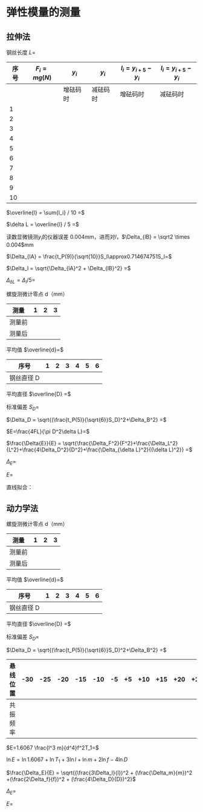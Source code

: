 # 弹性模量的测量

## 拉伸法

钢丝长度 $L=$

| 序号 | $F_i = mg(N)$ | $y_i$    | $y_i$    | $l_i = y_{i + 5} - y_i$ | $l_i = y_{i + 5} - y_i$ |
| ---- | ------------- | -------- | -------- | ----------------------- | ----------------------- |
|      |               | 增砝码时 | 减砝码时 | 增砝码时                | 减砝码时                |
| 1    |               |          |          |                         |                         |
| 2    |               |          |          |                         |                         |
| 3    |               |          |          |                         |                         |
| 4    |               |          |          |                         |                         |
| 5    |               |          |          |                         |                         |
| 6    |               |          |          |                         |                         |
| 7    |               |          |          |                         |                         |
| 8    |               |          |          |                         |                         |
| 9    |               |          |          |                         |                         |
| 10   |               |          |          |                         |                         |

$\overline{l} = \sum{l_i} / 10 =$

$\delta L = \overline{l} / 5 =$

读数显微镜测$y_i$的仪器误差 0.004mm，进而对$l$，$\Delta_{lB} = \sqrt2 \times 0.004$mm

$\Delta_{lA} = \frac{t_P(9)}{\sqrt{10}}S_l\approx0.714674751S_l=$

$\Delta_l = \sqrt{\Delta_{lA}^2 + \Delta_{lB}^2} =$

$\Delta_{\delta L} = \Delta_l / 5 =$

螺旋测微计零点 d（mm）

| 测量   | 1   | 2   | 3   |
| ------ | --- | --- | --- |
| 测量前 |
| 测量后 |

平均值 $\overline{d}=$

| 序号       | 1   | 2   | 3   | 4   | 5   | 6   |
| ---------- | --- | --- | --- | --- | --- | --- |
| 钢丝直径 D |     |     |     |

平均直径 $\overline{D} =$

标准偏差 $S_D =$

$\Delta_D = \sqrt{(\frac{t_P(5)}{\sqrt{6}}S_D)^2+\Delta_B^2} =$

$E=\frac{4FL}{\pi D^2\delta L}=$

$\frac{\Delta{E}}{E} = \sqrt{\frac{\Delta_F^2}{F^2}+\frac{\Delta_L^2}{L^2}+\frac{4\Delta_D^2}{D^2}+\frac{\Delta_{\delta L}^2}{(\delta L)^2}} =$

$\Delta_E =$

$E =$

直线拟合：

## 动力学法

螺旋测微计零点 d（mm）

| 测量   | 1   | 2   | 3   |
| ------ | --- | --- | --- |
| 测量前 |
| 测量后 |

平均值 $\overline{d}=$

| 序号       | 1   | 2   | 3   | 4   | 5   | 6   |
| ---------- | --- | --- | --- | --- | --- | --- |
| 钢丝直径 D |     |     |     |

平均直径 $\overline{D} =$

标准偏差 $S_D =$

$\Delta_D = \sqrt{(\frac{t_P(5)}{\sqrt{6}}S_D)^2+\Delta_B^2} =$

| 悬线位置 | -30 | -25 | -20 | -15 | -10 | -5  | +5  | +10 | +15 | +20 | +25 | +30 |
| -------- | --- | --- | --- | --- | --- | --- | --- | --- | --- | --- | --- | --- |
| 共振频率 |

$E=1.6067 \frac{l^3 m}{d^4}f^2T_1=$

$\ln{E} = \ln{1.6067} + \ln{T_1} + 3\ln{l} + \ln{m} + 2\ln{f} - 4\ln{D}$

$\frac{\Delta_E}{E} = \sqrt{(\frac{3\Delta_l}{l})^2 + (\frac{\Delta_m}{m})^2 +(\frac{2\Delta_f}{f})^2 + (\frac{4\Delta_D}{D})^2}$

$\Delta_E =$

$E =$
